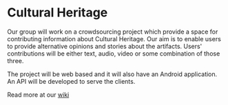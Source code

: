 # Cultural Heritage #
Our group will work on a crowdsourcing project which provide a space for contributing information about Cultural Heritage. Our aim is to enable users to provide alternative opinions and stories about the artifacts. Users' contributions will be either text, audio, video or some combination of those three.

The project will be web based and it will also have an Android application. An API will be developed to serve the clients.

Read more at our [wiki](https://github.com/bounswe/bounswe2015group8/wiki)
